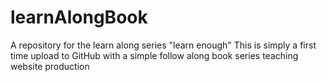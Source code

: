# learnAlongBook
A repository for the learn along series "learn enough"
This is simply a first time upload to GitHub with a simple follow along book series teaching website production
